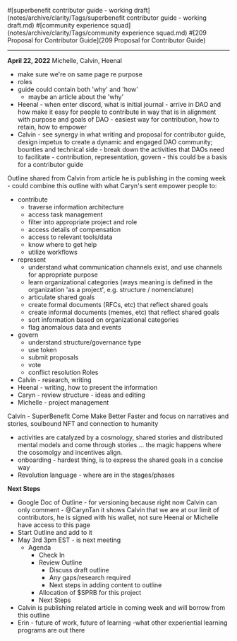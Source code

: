 #[superbenefit contributor guide - working draft](notes/archive/clarity/Tags/superbenefit contributor guide - working draft.md) #[community experience squad](notes/archive/clarity/Tags/community experience squad.md) #[209 Proposal for Contributor Guide](209 Proposal for Contributor Guide) 

----------------------------------------------------------------------------------------------------------------
  **April 22, 2022**
Michelle, Calvin, Heenal

- make sure we're on same page re purpose
- roles
- guide could contain both 'why' and 'how'
	- maybe an article about the 'why'
- Heenal - when enter discord, what is initial journal - arrive in DAO and how make it easy for people to contribute in way that is in alignment with purpose and goals of DAO - easiest way for contribution, how to retain, how to empower 
- Calvin - see synergy in what writing and proposal for contributor guide, design impetus to create a dynamic and engaged DAO community; bounties and technical side - break down the activities that DAOs need to facilitate - contribution, representation, govern - this could be a basis for a contributor guide

Outline shared from Calvin from article he is publishing in the coming week - could combine this outline with what Caryn's sent 
empower people to:

- contribute
	-   traverse information architecture
	-   access task management
	-   filter into appropriate project and role
	-   access details of compensation
	-   access to relevant tools/data
	-   know where to get help
	-  utilize workflows
- represent
	- understand what communication channels exist, and use channels for appropriate purpose
	- learn organizational categories (ways meaning is defined in the organization 'as a project', e.g. structure / nomenclature)
	- articulate shared goals
	- create formal documents (RFCs, etc) that reflect shared goals
	- create informal documents (memes, etc) that reflect shared goals
	- sort information based on organizational categories
	- flag anomalous data and events
- govern
	- understand structure/governance type
	- use token 
	- submit proposals
	- vote
	- conflict resolution
Roles
- Calvin - research, writing 
- Heenal - writing, how to present the information
- Caryn - review structure - ideas and editing
- Michelle - project management 

Calvin - SuperBenefit Come Make Better Faster and focus on narratives and stories, soulbound NFT and connection to humanity
- activities are catalyzed by a cosmology, shared stories and distributed mental models and come through stories ... the magic happens where the cosomolgy and incentives align.
- onboarding - hardest thing, is to express the shared goals in a concise way 
- Revolution language - where are in the stages/phases 

**Next Steps**
- Google Doc of Outline - for versioning because right now Calvin can only comment - @CarynTan it shows Calvin that we are at our limit of contributors, he is signed with his wallet, not sure Heenal or Michelle have access to this page 
- Start Outline and add to it
- May 3rd 3pm EST - is next meeting
	- Agenda
		- Check In
		- Review Outline 
			- Discuss draft outline
			- Any gaps/research required
			- Next steps in adding content to outline
		- Allocation of $SPRB for this project
		- Next Steps
- Calvin is publishing related article in coming week and will borrow from this outline
- Erin - future of work, future of learning -what other experiential learning programs are out there
